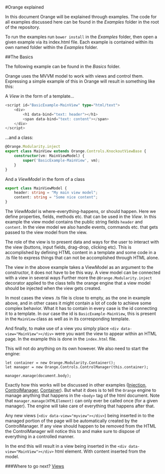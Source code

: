 
#Orange explained

In this document Orange will be explained through examples. The code for all examples discussed here can be found in the *Examples* folder in the root of the repository.

To run the examples run `bower install` in the *Examples* folder, then open a given example via its index.html file. Each example is contained within its own named folder within the *Examples* folder. 

##The Basics

The following example can be found in the *Basics* folder.

Orange uses the MVVM model to work with views and control them. Expressing a simple example of this in Orange will result in something like this:

A *View* in the form of a template...
```typescript
<script id="BasicExample-MainView" type="html/text">
    <div>
        <h1 data-bind="text: header"></h1>
        <span data-bind="text: content"></span>
    </div>
</script>
```
...and a class: 

```typescript
@Orange.Modularity.inject
export class MainView extends Orange.Controls.KnockoutViewBase {
    constructor(vm: MainViewModel) {
        super('BasicExample-MainView', vm);
    }
}
```

And a *ViewModel* in the form of a class
```typescript
export class MainViewModel {
    header: string = "My main view model";
    content: string = "Some nice content";
}
```

The *ViewModel* is where-everything-happens, or should happen. Here we define properties, fields, methods etc. that can be used in the *View*. In this example the view model contains the public string fields `header` and `content`. In the view model we also handle events, commands etc. that gets passed to the view model from the view. 

The role of the view is to present data and ways for the user to interact with the view (buttons, input fields, drag-drop, clicking etc). This is accomplished by defining HTML content in a template and some code in a .ts file to express things that can not be accomplished through HTML alone.

The view in the above example takes a ViewModel as an argument to the constructor, it does not have to be this way. A view model can be connected with a view in several ways  Further more the `@Orange.Modularity.inject` decorator applied to the class tells the orange engine that a view model should be injected when the view gets created. 

In most cases the views .ts file is close to empty, as the one in example above, and in other cases it might contain a lot of code to achieve some complex behavior. What it has to contain in every case is the id connecting it to a template. In our case the id is `BasicExample-MainView`, this is present in the `MainView` class as well as in its corresponding template. 

And finally, to make use of a view you simply place `<div data-view="MainView"></div>` were you want the view to appear within an HTML page. In the example this is done in the `index.html` file.   

This will not do anything on its own however. We also need to start the engine:

```
let container = new Orange.Modularity.Container();
let manager = new Orange.Controls.ControlManager(this.container);

manager.manage(document.body);
```

Exactly how this works will be discussed in other examples ([Injection](../Injection/injection.md), [ControlManager](../../Reference/Controls/ControlManager.md), [Container](../../Reference/Modularity/Container.md)). But what it does is to tell the `Orange` engine to manage anything that happens in the `<body>` tag of the html document. Note that `manager.manage(HTMLElement)` can only ever be called once (for a given manager). The engine will take care of everything that happens after that. 

Any new views (`<div data-view="myview"></div>`) being inserted in to the managed portion of the page will be automatically created by the ControlManager. If any view should happen to be removed from the HTML the ControlManager will notice this to and make sure to dispose of everything in a controlled manner. 

In the end this will result in a view being inserted in the `<div data-view="MainView"></div>` html element. With content inserted from the model.

###Where to go next?
[Views](../Views/Views.md)
